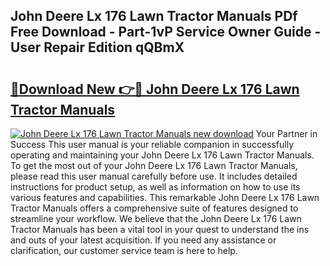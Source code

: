 ## John Deere Lx 176 Lawn Tractor Manuals PDf Free Download - Part-1vP Service Owner Guide - User Repair Edition qQBmX

# <h2><a href="http://bc6199.oget.top/?id=John+Deere+Lx+176+Lawn+Tractor+Manuals">🔗Download New 👉🔴 John Deere Lx 176 Lawn Tractor Manuals</a></h2>

[![John Deere Lx 176 Lawn Tractor Manuals new download](https://i.imgur.com/5g1atiW.png)](http://bc6199.oget.top/?id=John+Deere+Lx+176+Lawn+Tractor+Manuals)
Your Partner in Success This user manual is your reliable companion in successfully operating and maintaining your John Deere Lx 176 Lawn Tractor Manuals. To get the most out of your John Deere Lx 176 Lawn Tractor Manuals, please read this user manual carefully before use. It includes detailed instructions for product setup, as well as information on how to use its various features and capabilities. This remarkable John Deere Lx 176 Lawn Tractor Manuals offers a comprehensive suite of features designed to streamline your workflow. We believe that the John Deere Lx 176 Lawn Tractor Manuals has been a vital tool in your quest to understand the ins and outs of your latest acquisition. If you need any assistance or clarification, our customer service team is here to help.
